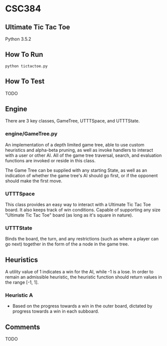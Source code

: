 # CSC384
## Ultimate Tic Tac Toe

Python 3.5.2

## How To Run

```
python tictactoe.py
```

## How To Test

TODO

## Engine

There are 3 key classes, GameTree, UTTTSpace, and UTTTState.

### engine/GameTree.py

An implementation of a depth limited game tree, able to use custom heuristics and alpha-beta pruning, as well as invoke handlers to interact with a user or other AI. All of the game tree traversal, search, and evaluation functions are invoked or reside in this class.

The Game Tree can be supplied with any starting State, as well as an indication of whether the game tree's AI should go first, or if the opponent should make the first move.

### UTTTSpace

This class provides an easy way to interact with a Ultimate Tic Tac Toe board. It also keeps track of win conditions. Capable of supporting any size "Ultimate Tic Tac Toe" board (as long as it's square in nature).

### UTTTState

Binds the board, the turn, and any restrictions (such as where a player can go next) together in the form of the a node in the game tree.

## Heuristics

A utility value of 1 indicates a win for the AI, while -1 is a lose. In order to remain an admissible heuristic, the heuristic function should return values in the range [-1, 1].

### Heuristic A

- Based on the progress towards a win in the outer board, dictated by progress towards a win in each subboard.

## Comments

TODO
